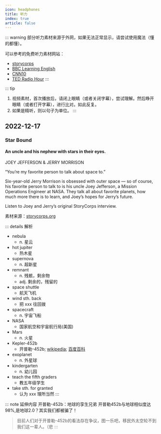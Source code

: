 ```yaml
---
icon: headphones
title: 听力
index: true
article: false
---
```


::: warning
部分听力素材来源于外网，如果无法正常显示，请尝试使用魔法（懂的都懂）。

可以参考的免费听力素材网站：
- [storycorps](https://storycorps.org)
- [BBC Learning English](https://english-pod.com)
- [CNN10](https://edition.cnn.com/cnn10)
- [TED Radio Hour](https://www.npr.org/programs/ted-radio-hour)
:::

::: tip
1. 视频素材，首次播放后，请闭上眼睛（或者关闭字幕），尝试理解。然后睁开眼睛（或者打开字幕），进行比对。如此反复。
2. 如果是精听，则以句子为单位。
:::

## 2022-12-17

### Star Bound

<YouTube id="HWaxuNyHwX0" />

#### An uncle and his nephew with stars in their eyes. 

JOEY JEFFERSON & JERRY MORRISON

“You’re my favorite person to talk about space to.”

Six-year-old Jerry Morrison is obsessed with outer space — so of course, his favorite person to talk to is his uncle Joey Jefferson, a Mission Operations Engineer at NASA. They talk all about favorite planets, how much more there is to learn, and Joey’s hopes for Jerry’s future. 

Listen to Joey and Jerry’s original StoryCorps interview.

素材来源：[storycorps.org](https://storycorps.org/animation/star-bound/)

::: details 解析
- nebula 
  - n. 星云
- hot jupiter
  - 热木星
- supernova
  - n. 超新星
- remnant
  - n. 残骸，剩余物
  - adj. 剩余的，残留的
- space shuttle
  - 航天飞机
- wind sth. back
  - 把 xxx 往回拨
- spacecraft
  - n. 宇宙飞船
- NASA
  - 国家航空和宇宙航行局(美国)
- Mars
  - n. 火星
- Kepler-452b
  - 开普勒-452b; [wikipedia](https://en.wikipedia.org/wiki/Kepler-452b); [百度百科](https://baike.baidu.com/item/Kepler-452%20b/54897865?fromtitle=%E5%BC%80%E6%99%AE%E5%8B%92-452b&fromid=18158370&fr=aladdin)  
- exoplanet
  - n. 外星球
- kindergarten
  - n. 幼儿园
- teach the fifth graders
  - 教五年级学生
- take sth. for granted
  - 认为 xxx 理所当然
:::

::: note 延伸内容
开普勒-452b：地球的孪生兄弟
<YouTube id="ViL4Wepe5xY" />
开普勒452b与地球相似度达98%,是地球2.0？其实我们都被骗了！
<BiliBili bvid="BV1Ha4y1n7Hq" />

> 目前人们对于开普勒-452b的看法存在争议，图一乐吧，移民外太空轮不到我们这一辈人。（悲
:::